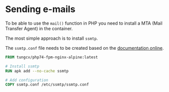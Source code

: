 # Sending e-mails
To be able to use the `mail()` function in PHP you need to install a MTA (Mail Transfer Agent) in the container.

The most simple approach is to install `ssmtp`.

The `ssmtp.conf` file needs to be created based on the [documentation online](https://wiki.archlinux.org/title/SSMTP).

```Dockerfile
FROM tungcv/php74-fpm-nginx-alpine:latest

# Install ssmtp
RUN apk add --no-cache ssmtp

# Add configuration
COPY ssmtp.conf /etc/ssmtp/ssmtp.conf
```